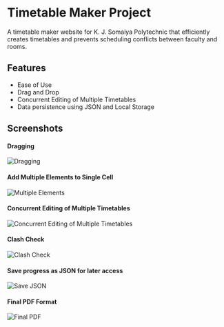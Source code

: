 # Timetable Maker Project

A timetable maker website for K. J. Somaiya Polytechnic that efficiently creates timetables and prevents scheduling conflicts between faculty and rooms.

## Features 

- Ease of Use
- Drag and Drop
- Concurrent Editing of Multiple Timetables
- Data persistence using JSON and Local Storage


## Screenshots

#### Dragging 
![Dragging](https://user-images.githubusercontent.com/63643696/229769523-20789112-c52b-4f19-9468-b83fdd6d8c74.png)

#### Add Multiple Elements to Single Cell
![Multiple Elements](https://user-images.githubusercontent.com/63643696/229769529-79764cb3-b8d0-4025-b535-7fcbdc0f30c5.png)

#### Concurrent Editing of Multiple Timetables
![Concurrent Editing of Multiple Timetables](https://user-images.githubusercontent.com/63643696/229769518-ef652e83-363d-4c70-960c-267cab1f0b54.png)

#### Clash Check
![Clash Check](https://user-images.githubusercontent.com/63643696/229769514-0c3a7e83-fc19-46a7-9ec5-6fa98b09104e.png)

#### Save progress as JSON for later access
![Save JSON](https://user-images.githubusercontent.com/63643696/229769531-a96735df-bab0-460b-a900-bf7cae19ea0c.png)

#### Final PDF Format
![Final PDF](https://user-images.githubusercontent.com/63643696/229769527-8258596d-e4c4-410e-9653-f66e901c98a3.png)
